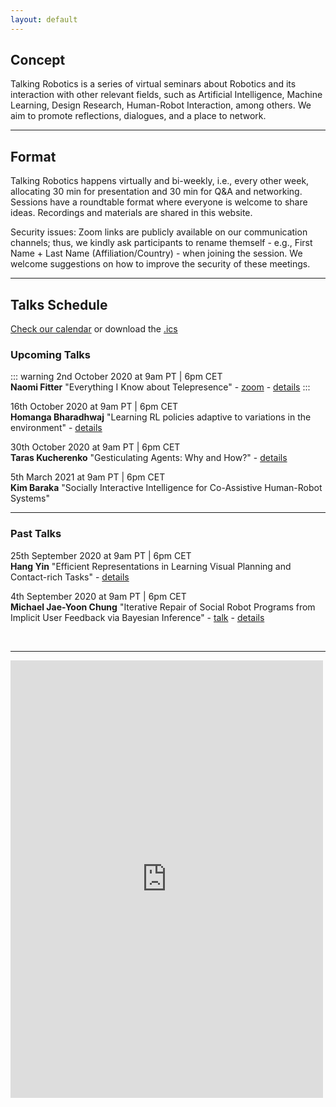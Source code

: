 ```yaml
---
layout: default
---
```


## Concept
Talking Robotics is a series of virtual seminars about Robotics and its interaction with other relevant fields, such as Artificial Intelligence, Machine Learning, Design Research, Human-Robot Interaction, among others. We aim to promote reflections, dialogues, and a place to network.

---

## Format
Talking Robotics happens virtually and bi-weekly, i.e., every other week, allocating 30 min for presentation and 30 min for Q&A and networking. Sessions have a roundtable format where everyone is welcome to share ideas. Recordings and materials are shared in this website.

Security issues: Zoom links are publicly available on our communication channels; thus, we kindly ask participants to rename themself - e.g., First Name + Last Name (Affiliation/Country) - when joining the session. We welcome suggestions on how to improve the security of these meetings.

---

## Talks Schedule
[Check our calendar](https://calendar.google.com/calendar/u/1?cid=dGFsa2luZ3JvYm90aWNzQGdtYWlsLmNvbQ) or download the [.ics](assets/talkingrobotics@gmail.com.ics)


### Upcoming Talks

::: warning
2nd October 2020 at 9am PT | 6pm CET \
**Naomi Fitter** "Everything I Know about Telepresence"  - [zoom](https://washington.zoom.us/j/94331095534?pwd=ZzVGUndSOVNTZU4ydUxRNEdPQmZDZz09) - [details](./session_details/naomi.html)
:::

16th October 2020 at 9am PT | 6pm CET \
**Homanga Bharadhwaj**
"Learning RL policies adaptive to variations in the environment" - [details](./session_details/homanga.html) 

30th October 2020 at 9am PT | 6pm CET \
**Taras Kucherenko**
"Gesticulating Agents: Why and How?" - [details](./session_details/taras.html) 

5th March 2021 at 9am PT | 6pm CET \
**Kim Baraka**
"Socially Interactive Intelligence for Co-Assistive Human-Robot Systems"

<hr />

### Past Talks
25th September 2020 at 9am PT | 6pm CET \
**Hang Yin**
"Efficient Representations in Learning Visual Planning and Contact-rich Tasks" - [details](./session_details/hang.html) 

4th September 2020 at 9am PT | 6pm CET \
**Michael Jae-Yoon Chung**
"Iterative Repair of Social Robot Programs from Implicit User Feedback via Bayesian Inference" - [talk](https://youtu.be/lf36COCC2A4) - [details](./session_details/mike.html) 
 







<br />





<!--<iframe width="560" height="315" src="https://www.youtube.com/embed/5qap5aO4i9A" frameborder="0" allow="accelerometer; autoplay; encrypted-media; gyroscope; picture-in-picture" allowfullscreen></iframe>-->
    

---

<iframe src="https://docs.google.com/forms/d/e/1FAIpQLScLvZgBNdJPySiHizLnQPhOtnB6ud8IL1FWHvrZgij6RQ19uA/viewform?embedded=true" width="500" height="700" frameborder="0" marginheight="0" marginwidth="0">Loading…</iframe>
